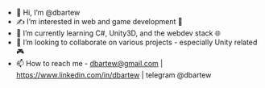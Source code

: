 - 👋 Hi, I’m @dbartew
- ✍ I’m interested in web and game development 👾
- 🌱 I’m currently learning C#, Unity3D, and the webdev stack 🌐
- 💞️ I’m looking to collaborate on various projects - especially Unity related 🎮 
- 📫 How to reach me - dbartew@gmail.com | https://www.linkedin.com/in/dbartew | telegram @dbartew

<!---
dbartew/dbartew is a ✨ special ✨ repository because its `README.md` (this file) appears on your GitHub profile.
You can click the Preview link to take a look at your changes.
--->
